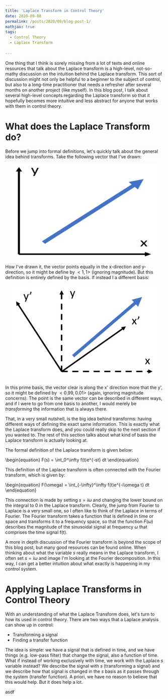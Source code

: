 ```yaml
---
title: 'Laplace Transform in Control Theory'
date: 2020-09-08
permalink: /posts/2020/09/blog-post-1/
mathjax: true
tags:
  - Control Theory
  - Laplace Transform

---
```


One thing that I think is sorely missing from a lot of texts and online resources that talk about the Laplace transform is a high-level, not-so-mathy discussion on the intuition behind the Laplace transform. This sort of discussion might not only be helpful to a beginner to the subject of control, but also to a long-time practitioner that needs a refresher after several months on another project (like myself). In this blog post, I talk about several high-level concepts regarding the Laplace transform so that it hopefully becomes more intuitive and less abstract for anyone that works with them in control theory.

What does the Laplace Transform do?
===

Before we jump into formal definitions, let's quickly talk about the general idea behind transforms. Take the following vector that I've drawn:

<p align="center">
  <img width="460" height="300" src="/images/blog_pics/2020/LaplaceTransform/vector1.png">
</p>

How I've drawn it, the vector points equally in the x-direction and y-direction, so it might be define by $<1,1>$ (ignoring magnitude). But this definition is entirely defined by the basis. If instead I a different basis:

<p align="center">
  <img width="460" height="300" src="/images/blog_pics/2020/LaplaceTransform/vector2.png">
</p>

In this prime basis, the vector clear is along the x' direction more that the y', so it might be defined by $<0.99,0.01>$ (again, ignoring magnitude concerns). The point is the same vector can be described in different ways, and if I were to go from one basis to another, I would merely be _transforming_ the information that is always there.

That, in a very small nutshell, is the big idea behind transforms: having different ways of defining the exact same information. This is exactly what the Laplace transform does, and you could really skip to the next section if you wanted to. The rest of this section talks about what kind of basis the Laplace transform is actually looking at.

The formal definition of the Laplace transform is given below:

\begin{equation}
F(s) = \int_0^\infty f(t)e^{-st} dt
\end{equation}

This definition of the Laplace transform is often connected with the Fourier transform, which is given by:

\begin{equation}
F(\omega) = \int_{-\infty}^\infty f(t)e^{-i\omega t} dt
\end{equation}

This connection is made by setting $s=i\omega$ and changing the lower bound on the integral to $0$ in the Laplace transform. Clearly, the jump from Fourier to Laplace is a very small one, so I often like to think of the Laplace in terms of Fourier. The Fourier transform takes a function that is defined in time or space and transforms it to a frequency space, so that the function $F(\omega)$ describes the magnitude of the sinusoidal signal at frequency $\omega$ that comprises the time signal f(t).

A more in depth discussion of the Fourier transform is beyond the scope of this blog post, but many good resources can be found online. When thinking about what the variable $s$ really means in the Laplace transform, I often set $s=i\omega$ and image I'm looking at the Fourier decomposition. In this way, I can get a better intuition about what exactly is happening in my control system.

Applying Laplace Transforms in Control Theory
===

With an understanding of what the Laplace Transform does, let's turn to how its used in control theory. There are two ways that a Laplace analysis can show up in control:
- Transforming a signal
- Finding a transfer function

The idea is simple: we have a signal that is defined in time, and we have things (e.g. low-pass filter) that change the signal, also a function of time. What if instead of working exclusively with time, we work with the Laplace $s$ variable instead? We describe the signal with $s$ (transforming a signal) and we describe how that signal is changed in the $s$ basis as it passes through the system (transfer function). A priori, we have no reason to believe that this would help. But it does help a lot.




<!-- \begin{equation}
\ddot{r} = 
\begin{bmatrix}
0 \\\\
0 \\
-g
\end{bmatrix} + 
R
\begin{pmatrix}
\displaylines{
0 \\\
0 \\\\
\Sigma F_i/m}
\end{pmatrix}
\end{equation} -->


asdf